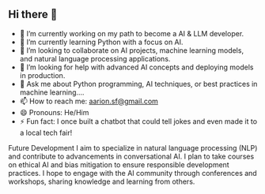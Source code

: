 ## Hi there 👋

- 🔭 I’m currently working on my path to become a AI & LLM developer.
- 🌱 I’m currently learning Python with a focus on AI.
- 👯 I’m looking to collaborate on AI projects, machine learning models, and natural language processing applications.
- 🤔 I’m looking for help with advanced AI concepts and deploying models in production.
- 💬 Ask me about Python programming, AI techniques, or best practices in machine learning....
- 📫 How to reach me: aarion.sf@gmail.com
- 😄 Pronouns: He/Him
- ⚡ Fun fact: I once built a chatbot that could tell jokes and even made it to a local tech fair!

Future Development
I aim to specialize in natural language processing (NLP) and contribute to advancements in conversational AI.
I plan to take courses on ethical AI and bias mitigation to ensure responsible development practices.
I hope to engage with the AI community through conferences and workshops, sharing knowledge and learning from others.
